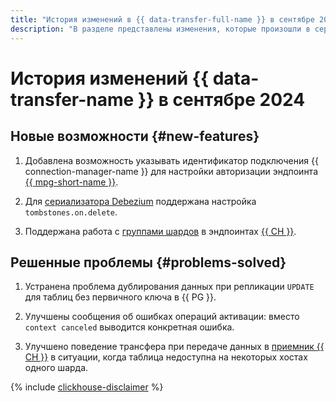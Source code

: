 ```yaml
---
title: "История изменений в {{ data-transfer-full-name }} в сентябре 2024"
description: "В разделе представлены изменения, которые произошли в сервисе {{ data-transfer-name }} в сентябре 2024 года."
---
```


# История изменений {{ data-transfer-name }} в сентябре 2024

## Новые возможности {#new-features}


1. Добавлена возможность указывать идентификатор подключения {{ connection-manager-name }} для настройки авторизации эндпоинта [{{ mpg-short-name }}](../operations/endpoint/source/postgresql.md).


1. Для [сериализатора Debezium](https://debezium.io/documentation/reference/stable/transformations/applying-transformations-selectively.html#ignoring-tombstone-events) поддержана настройка `tombstones.on.delete`.

1. Поддержана работа с [группами шардов](../../managed-clickhouse/operations/shard-groups.md) в эндпоинтах [{{ CH }}](../operations/endpoint/source/clickhouse.md). 

## Решенные проблемы {#problems-solved}

1. Устранена проблема дублирования данных при репликации `UPDATE` для таблиц без первичного ключа в {{ PG }}.

1. Улучшены сообщения об ошибках операций активации: вместо `context canceled` выводится конкретная ошибка.

1. Улучшено поведение трансфера при передаче данных в [приемник {{ CH }}](../operations/endpoint/target/clickhouse.md) в ситуации, когда таблица недоступна на некоторых хостах одного шарда.


{% include [clickhouse-disclaimer](../../_includes/clickhouse-disclaimer.md) %}